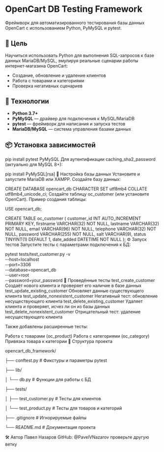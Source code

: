 # OpenCart DB Testing Framework

Фреймворк для автоматизированного тестирования базы данных OpenCart с использованием Python, PyMySQL и pytest.

## 🎯 Цель

Научиться использовать Python для выполнения SQL-запросов к базе данных MariaDB/MySQL, эмулируя реальные сценарии работы интернет-магазина OpenCart:
- Создание, обновление и удаление клиентов
- Работа с товарами и категориями
- Проверка негативных сценариев

## 🧰 Технологии

- **Python 3.7+**
- **PyMySQL** — драйвер для подключения к MySQL/MariaDB
- **pytest** — фреймворк для написания и запуска тестов
- **MariaDB/MySQL** — система управления базами данных

## 📦 Установка зависимостей

pip install pytest PyMySQL
Для аутентификации caching_sha2_password (актуально для MySQL 8+):

pip install PyMySQL[rsa]
🔧 Настройка базы данных
Установите и запустите MariaDB или XAMPP.
Создайте базу данных:

CREATE DATABASE opencart_db CHARACTER SET utf8mb4 COLLATE utf8mb4_unicode_ci;
Создайте таблицу oc_customer (или установите OpenCart).
Пример создания таблицы:

USE opencart_db;

CREATE TABLE oc_customer (
    customer_id INT AUTO_INCREMENT PRIMARY KEY,
    firstname VARCHAR(32) NOT NULL,
    lastname VARCHAR(32) NOT NULL,
    email VARCHAR(96) NOT NULL,
    telephone VARCHAR(32) NOT NULL,
    password VARCHAR(255) NOT NULL,
    salt VARCHAR(9),
    status TINYINT(1) DEFAULT 1,
    date_added DATETIME NOT NULL
);
⚙️ Запуск тестов
Запустите тесты с параметрами подключения к БД:

pytest tests/test_customer.py -v \
  --host=localhost \
  --port=3306 \
  --database=opencart_db \
  --user=root \
  --password=your_password
🧪 Проведённые тесты
test_create_customer
Создаёт нового клиента и проверяет его наличие в базе данных
test_update_existing_customer
Обновляет данные существующего клиента
test_update_nonexistent_customer
Негативный тест: обновление несуществующего клиента
test_delete_existing_customer
Удаляет клиента и проверяет, исчез ли он из базы данных
test_delete_nonexistent_customer
Отрицательный тест: удаление несуществующего клиента

Также добавлены расширенные тесты:

Работа с товарами (oc_product)
Работа с категориями (oc_category)
Привязка товара к категории
📂 Структура проекта

opencart_db_framework/

├── conftest.py               # Фикстуры и параметры pytest

├── lib/

│   └── db.py                 # Функции для работы с БД

├── tests/

│   ├── test_customer.py      # Тесты для клиентов

│   └── test_product.py       # Тесты для товаров и категорий

├── .gitignore                # Игнорируемые файлы

└── README.md                 # Документация проекта

🛠️ Автор
Павел Назаров
GitHub: @PavelVNazarov
проверьте другую ветку
